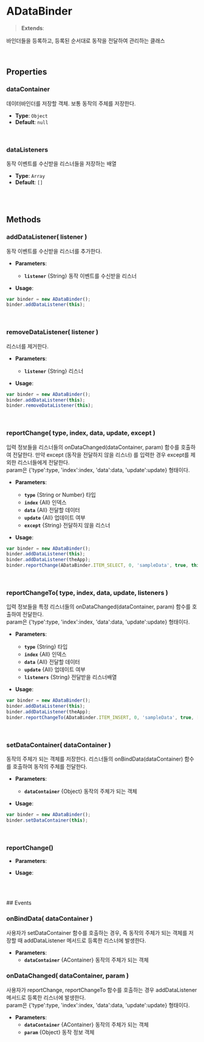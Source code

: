 # ADataBinder
> **Extends**: 

바인더들을 등록하고, 등록된 순서대로 동작을 전달하여 관리하는 클래스

<br/>

## Properties


### dataContainer

데이터바인더를 저장할 객체. 보통 동작의 주체를 저장한다.

* **Type**: `Object`
* **Default**: `null`

<br/>

### dataListeners

동작 이벤트를 수신받을 리스너들을 저장하는 배열

* **Type**: `Array`
* **Default**: `[]`

<br/>
<br/>

## Methods

### addDataListener( listener )

동작 이벤트를 수신받을 리스너를 추가한다.

* **Parameters**: 
	* **`listener`** {String} 동작 이벤트를 수신받을 리스너

* **Usage**: 
```js
var binder = new ADataBinder();
binder.addDataListener(this);
```

<br/>

### removeDataListener( listener )

리스너를 제거한다.

* **Parameters**: 
	* **`listener`** {String} 리스너

* **Usage**: 
```js
var binder = new ADataBinder();
binder.addDataListener(this);
binder.removeDataListener(this);
```

<br/>

### reportChange( type, index, data, update, except )

입력 정보들을 리스너들의 onDataChanged(dataContainer, param) 함수를 호출하여 전달한다. 만약 except (동작을 전달하지 않을 리스너) 를 입력한 경우 except를 제외한 리스너들에게 전달한다.<br/>param은 {'type':type, 'index':index, 'data':data, 'update':update} 형태이다.

* **Parameters**: 
	* **`type`** {String or Number} 타입
	* **`index`** {All} 인덱스
	* **`data`** {All} 전달할 데이터
	* **`update`** {All} 업데이트 여부
	* **`except`** {String} 전달하지 않을 리스너

* **Usage**: 
```js
var binder = new ADataBinder();
binder.addDataListener(this);
binder.addDataListener(theApp);
binder.reportChange(ADataBinder.ITEM_SELECT, 0, 'sampleData', true, this);
```

<br/>

### reportChangeTo( type, index, data, update, listeners )

입력 정보들을 특정 리스너들의 onDataChanged(dataContainer, param) 함수를 호출하여 전달한다.<br/>param은 {'type':type, 'index':index, 'data':data, 'update':update} 형태이다.

* **Parameters**: 
	* **`type`** {String} 타입
	* **`index`** {All} 인덱스
	* **`data`** {All} 전달할 데이터
	* **`update`** {All} 업데이트 여부
	* **`listeners`** {String} 전달받을 리스너배열

* **Usage**: 
```js
var binder = new ADataBinder();
binder.addDataListener(this);
binder.addDataListener(theApp);
binder.reportChangeTo(ADataBinder.ITEM_INSERT, 0, 'sampleData', true, [this, theApp]);
```

<br/>

### setDataContainer( dataContainer )

동작의 주체가 되는 객체를 저장한다. 리스너들의 onBindData(dataContainer) 함수를 호출하여 동작의 주체를 전달한다.

* **Parameters**: 
	* **`dataContainer`** {Object} 동작의 주체가 되는 객체

* **Usage**: 
```js
var binder = new ADataBinder();
binder.setDataContainer(this);
```

<br/>

### reportChange()



* **Parameters**: 


* **Usage**: 
```js

```

<br/>

<br/>
## Events


### onBindData( dataContainer )

사용자가 setDataContainer 함수를 호출하는 경우, 즉 동작의 주체가 되는 객체를 저장할 때 addDataListener 메서드로 등록한 리스너에 발생한다.

* **Parameters**: 
	* **`dataContainer`** {AContainer} 동작의 주체가 되는 객체

### onDataChanged( dataContainer, param )

사용자가 reportChange, reportChangeTo 함수를 호출하는 경우 addDataListener 메서드로 등록한 리스너에 발생한다. <br/>param은 {'type':type, 'index':index, 'data':data, 'update':update} 형태이다.

* **Parameters**: 
	* **`dataContainer`** {AContainer} 동작의 주체가 되는 객체
	* **`param`** {Object} 동작 정보 객체

<br/>

